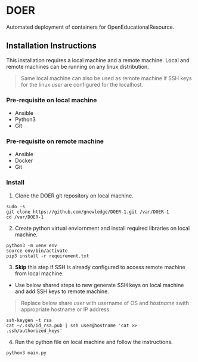 # DOER
Automated deployment of containers for OpenEducationalResource.

## Installation Instructions
This installation requires a local machine and a remote machine. Local and remote machines can be running on any linux distribution.
> Same local machine can also be used as remote machine if SSH keys for the linux *user* are configured for the localhost.
### Pre-requisite on local machine
* Ansible
* Python3
* Git

### Pre-requisite on remote machine
* Ansible
* Docker
* Git

### Install
1. Clone the DOER git repository on local machine.
```
sudo -s
git clone https://github.com/gnowledge/DOER-1.git /var/DOER-1
cd /var/DOER-1
```


2. Create python virtual enviornment and install required libraries on local machine.

```
python3 -m venv env
source env/bin/activate
pip3 install -r requirement.txt
```

3. **Skip** this step if SSH is already configured to access remote machine from local machine: 
* Use below shared steps to new generate SSH keys on local machine and add SSH keys to remote machine.
> Replace below share *user* with username of OS and *hostname* swith appropriate hostname or IP address.
```
ssh-keygen -t rsa
cat ~/.ssh/id_rsa.pub | ssh user@hostname 'cat >> .ssh/authorized_keys'
```

4. Run the python file on local machine and follow the instructions.
```
python3 main.py 
```
